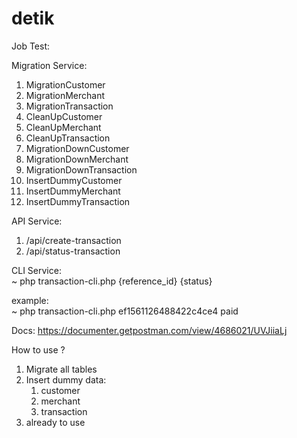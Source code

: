 # detik
Job Test:

Migration Service:
1. MigrationCustomer
2. MigrationMerchant
3. MigrationTransaction
4. CleanUpCustomer
5. CleanUpMerchant
6. CleanUpTransaction
7. MigrationDownCustomer
8. MigrationDownMerchant
9. MigrationDownTransaction
10. InsertDummyCustomer
11. InsertDummyMerchant
12. InsertDummyTransaction

API Service:
1. /api/create-transaction
2. /api/status-transaction

CLI Service: <br>
~ php transaction-cli.php {reference_id} {status}

example: <br>
~ php transaction-cli.php ef1561126488422c4ce4 paid

Docs: https://documenter.getpostman.com/view/4686021/UVJiiaLj

How to use ?

1. Migrate all tables
2. Insert dummy data:
    1. customer
    2. merchant
    3. transaction
3. already to use
